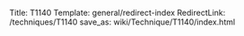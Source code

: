 Title: T1140
Template: general/redirect-index
RedirectLink: /techniques/T1140
save_as: wiki/Technique/T1140/index.html